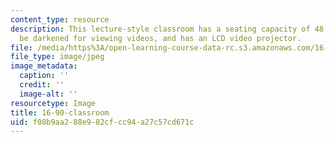 ```yaml
---
content_type: resource
description: This lecture-style classroom has a seating capacity of 48. The room can
  be darkened for viewing videos, and has an LCD video projector.
file: /media/https%3A/open-learning-course-data-rc.s3.amazonaws.com/16-90-computational-methods-in-aerospace-engineering-spring-2014/f08b9aa288e982cfcc94a27c57cd671c_16-90-classroom.jpg
file_type: image/jpeg
image_metadata:
  caption: ''
  credit: ''
  image-alt: ''
resourcetype: Image
title: 16-90-classroom
uid: f08b9aa2-88e9-82cf-cc94-a27c57cd671c
---
```

